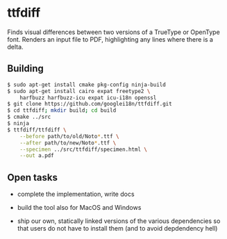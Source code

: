 # ttfdiff

Finds visual differences between two versions of a TrueType or OpenType font.
Renders an input file to PDF, highlighting any lines where there is a delta.


## Building

```sh
$ sudo apt-get install cmake pkg-config ninja-build
$ sudo apt-get install cairo expat freetype2 \
    harfbuzz harfbuzz-icu expat icu-i18n openssl
$ git clone https://github.com/googlei18n/ttfdiff.git
$ cd ttfdiff; mkdir build; cd build
$ cmake ../src
$ ninja
$ ttfdiff/ttfdiff \
    --before path/to/old/Noto*.ttf \
    --after path/to/new/Noto*.ttf \
    --specimen ../src/ttfdiff/specimen.html \
    --out a.pdf
```

## Open tasks

* complete the implementation, write docs

* build the tool also for MacOS and Windows

* ship our own, statically linked versions of the various dependencies
  so that users do not have to install them (and to avoid depdendency hell)
